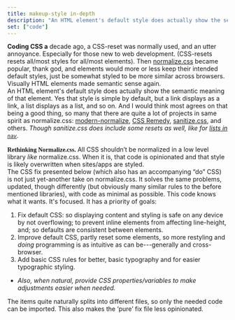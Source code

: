 ```yaml
---
title: makeup-style in-depth
description: "An HTML element's default style does actually show the semantic meaning of that element."
set: ["code"]
---
```


**Coding CSS a** decade ago, a CSS-reset was normally used, and an utter annoyance. Especially for those new to web development. (CSS-resets resets all/most styles for all/most elements). Then [normalize.css][nc] became popular, thank god, and elements would more or less keep their intended default styles, just be somewhat styled to be more similar across browsers. Visually HTML elements made semantic sense again.

An HTML element's default style does actually show the semantic meaning of that element. Yes that style is simple by default, but a link displays as a link, a list displays as a list, and so on. And I would think most agrees on that being a good thing, so many that there are quite a lot of projects in same spirit as normalize.css: [modern-normalize][mn], [CSS Remedy][cr], [sanitize.css][sc], and others.
*Though sanitize.css does include some resets as well, like for [lists in `nav`](https://github.com/csstools/sanitize.css/blob/092d0d85922bfa72d28e9e8d25d80a5437c8df44/sanitize.css#L93-L96).*

---

**Rethinking Normalize.css.**
All CSS shouldn’t be normalized in a low level library *like* normalize.css. When it is, that code is opinionated and that style is likely overwritten when sites/apps are styled.

The CSS fix presented below (which also has an accompanying “do” CSS) is not just yet-another take on normalize.css. It solves the same problems, updated, though differently (but obviously many similar rules to the before mentioned libraries), with code as minimal as possible. This code knows what it wants. It's focused. It has a priority of goals:

1. Fix default CSS: so displaying content and styling is safe on any device by not overflowing; to prevent inline elements from affecting line-height, and; so defaults are consistent between elements.
2. Improve default CSS, partly reset some elements, so more restyling and *doing* programming is as intuitive as can be---generally and cross-browser.
3. Add basic CSS rules for better, basic typography and for easier typographic styling.
- *Also, when natural, provide CSS properties/variables to make adjustments easier when needed.*

The items quite naturally splits into different files, so only the needed code can be imported. This also makes the ‘pure’ fix file less opinionated.

[amcr]: https://piccalil.li/blog/a-modern-css-reset/
[cc]: https://cube.fyi/
[cr]: https://github.com/jensimmons/cssremedy
[mn]: https://github.com/sindresorhus/modern-normalize
[ms]: https://some.makeup/style
[nc]: https://github.com/necolas/normalize.css/
[op]: https://open-props.style/
[sc]: https://github.com/csstools/sanitize.css

<style lang="scss">
	p:first-child {
		margin-block-start: calc(1.5 * var(--space));
	}

	p:first-child,
	hr + p {
		strong:first-of-type {
			font-family: initial;
			font-size: calc(1em * var(--line-height));
			line-height: 1;
		}
	}

	p {
		margin-block-end: 0;
	}

	p + p {
		margin-block-start: 0;
		text-indent: var(--space);
	}

	hr {
		background: none !important;
		margin: 0 !important;
	}

	@media (min-width: 1200px) {
		ol {
			list-style: decimal;
		}

		:is(ol,ul) {
			padding: 0;
		}

		:is(ol,ul) :is(ol,ul) {
			padding: var(--space);
		}
	}
</style>
